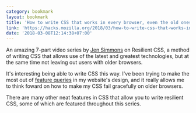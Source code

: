 ```yaml
---
category: bookmark
layout: bookmark
title: 'How to write CSS that works in every browser, even the old ones'
link: 'https://hacks.mozilla.org/2018/03/how-to-write-css-that-works-in-every-browser-even-the-old-ones/'
date: '2018-03-08T12:14:38+07:00'
---
```


An amazing 7-part video series by [Jen Simmons](http://jensimmons.com/) on Resilient CSS, a method of writing CSS that allows use of the latest and greatest technologies, but at the same time not leaving out users with older browsers.

It's interesting being able to write CSS this way. I've been trying to make the most out of [feature queries](https://caniuse.com/#search=feature%20queries) in my website's design, and it really allows me to think foward on how to make my CSS fail gracefully on older browsers.

There are many other neat features in CSS that allow you to write resilient CSS, some of which are featured throughout this series.
